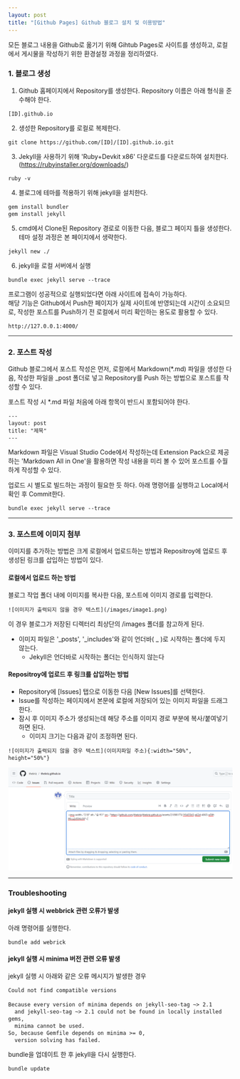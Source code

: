 ```yaml
---
layout: post
title: "[Github Pages] Github 블로그 설치 및 이용방법"
---
```


모든 블로그 내용을 Github로 옮기기 위해 Gihtub Pages로 사이트를 생성하고, 로컬에서 게시물을 작성하기 위한 환경설정 과정을 정리하였다. 

### 1. 블로그 생성
1. Github 홈페이지에서 Repository를 생성한다. Repository 이름은 아래 형식을 준수해야 한다.
```
[ID].github.io
```
2. 생성한 Repository를 로컬로 복제한다.
```
git clone https://github.com/[ID]/[ID].github.io.git
```
3. Jekyll을 사용하기 위해 'Ruby+Devkit x86' 다운로드를 다운로드하여 설치한다.
   (https://rubyinstaller.org/downloads/)
```
ruby -v
```
4. 블로그에 테마를 적용하기 위해 jekyll을 설치한다.
```
gem install bundler
gem install jekyll
```
5. cmd에서 Clone된 Repository 경로로 이동한 다음, 블로그 페이지 틀을 생성한다. 테마 설정 과정은 본 페이지에서 생략한다.
```
jekyll new ./
```

6. jekyll을 로컬 서버에서 실행
```
bundle exec jekyll serve --trace
```
프로그램이 성공적으로 실행되었다면 아래 사이트에 접속이 가능하다.  
해당 기능은 Github에서 Push한 페이지가 실제 사이트에 반영되는데 시간이 소요되므로, 작성한 포스트를 Push하기 전 로컬에서 미리 확인하는 용도로 활용할 수 있다.
```
http://127.0.0.1:4000/
```



---

### 2. 포스트 작성

Github 블로그에서 포스트 작성은 먼저, 로컬에서 Markdown(*.md) 파일을 생성한 다음, 작성한 파일을 _post 폴더로 넣고 Repository를 Push 하는 방법으로 포스트를 작성할 수 있다.  

포스트 작성 시 *.md 파일 처음에 아래 항목이 반드시 포함되어야 한다.


```
---
layout: post
title: "제목"
---
```

Markdown 파일은 Visual Studio Code에서 작성하는데 Extension Pack으로 제공하는 'Markdown All in One'을 활용하면 작성 내용을 미리 볼 수 있어 포스트를 수월하게 작성할 수 있다.

업로드 시 별도로 빌드하는 과정이 필요한 듯 하다. 아래 명령어를 실행하고 Local에서 확인 후 Commit한다.
```
bundle exec jekyll serve --trace
```
---
### 3. 포스트에 이미지 첨부

이미지를 추가하는 방법은 크게 로컬에서 업로드하는 방법과 Repositroy에 업로드 후 생성된 링크를 삽입하는 방법이 있다.

#### 로컬에서 업로드 하는 방법

블로그 작업 폴더 내에 이미지를 복사한 다음, 포스트에 이미지 경로를 입력한다.
```
![이미지가 출력되지 않을 경우 텍스트](/images/image1.png)
```
이 경우 블로그가 저장된 디렉터리 최상단의 /images 폴더를 참고하게 된다.

* 이미지 파일은 '_posts', '_includes'와 같이 언더바( _ )로 시작하는 폴더에 두지 않는다.
  * Jekyll은 언더바로 시작하는 폴더는 인식하지 않는다

#### Repositroy에 업로드 후 링크를 삽입하는 방법
* Repository에 [Issues] 탭으로 이동한 다음 [New Issues]를 선택한다.
* Issue를 작성하는 페이지에서 본문에 로컬에 저장되어 있는 이미지 파일을 드래그한다.
* 잠시 후 이미지 주소가 생성되는데 해당 주소를 이미지 경로 부분에 복사/붙여넣기 하면 된다.
  *  이미지 크기는 다음과 같이 조정하면 된다.
```
![이미지가 출력되지 않을 경우 텍스트](이미지파일 주소){:width="50%", height="50%"}
``` 

![Repository로 이미지 추가](/images/2023-07-24-1/image1.PNG)

---
### Troubleshooting

#### jekyll 실행 시 webbrick 관련 오류가 발생

아래 명령어를 실행한다.

```
bundle add webrick
```

#### jekyll 실행 시 minima 버전 관련 오류 발생

jekyll 실행 시 아래와 같은 오류 메시지가 발생한 경우
```
Could not find compatible versions

Because every version of minima depends on jekyll-seo-tag ~> 2.1
  and jekyll-seo-tag ~> 2.1 could not be found in locally installed gems,
  minima cannot be used.
So, because Gemfile depends on minima >= 0,
  version solving has failed.
```
bundle을 업데이트 한 후 jekyll을 다시 실행한다.
```
bundle update
```